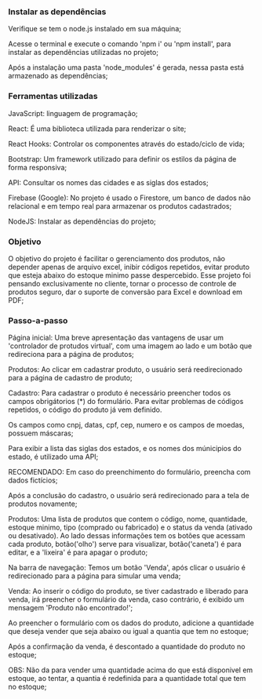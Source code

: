 ### Instalar as dependências

Verifique se tem o node.js instalado em sua máquina;

Acesse o terminal e execute o comando 'npm i' ou 'npm install', para instalar as dependências utilizadas no projeto;

Após a instalação uma pasta 'node_modules' é gerada, nessa pasta está armazenado as dependências;

### Ferramentas utilizadas

JavaScript: linguagem de programação;

React: É uma biblioteca utilizada para renderizar o site;

React Hooks: Controlar os componentes através do estado/ciclo de vida;

Bootstrap: Um framework utilizado para definir os estilos da página de forma responsiva;

API: Consultar os nomes das cidades e as siglas dos estados;

Firebase (Google): No projeto é usado o Firestore, um banco de dados não relacional e em tempo real para armazenar os produtos cadastrados;

NodeJS: Instalar as dependências do projeto;

### Objetivo

O objetivo do projeto é facilitar o gerenciamento dos produtos, não depender apenas de arquivo excel, inibir códigos repetidos, evitar produto que esteja abaixo do estoque minimo passe despercebido. Esse projeto foi pensando exclusivamente no cliente, tornar o processo de controle de produtos seguro, dar o suporte de conversão para Excel e download em PDF;

### Passo-a-passo

Página inicial: Uma breve apresentação das vantagens de usar um 'controlador de protudos virtual', com uma imagem ao lado e um botão que redireciona para a página de produtos;

Produtos: Ao clicar em cadastrar produto, o usuário será reedirecionado para a página de cadastro de produto;

Cadastro: Para cadastrar o produto é necessário preencher todos os campos obrigátorios (*) do formulário. Para evitar problemas de códigos repetidos, o código do produto já vem definido.

Os campos como cnpj, datas, cpf, cep, numero e os campos de moedas, possuem máscaras;

Para exibir a lista das siglas dos estados, e os nomes dos múnicipios do estado, é utilizado uma API;

RECOMENDADO: Em caso do preenchimento do formulário, preencha com dados fictícios;

Após a conclusão do cadastro, o usuário será redirecionado para a tela de produtos novamente;

Produtos: Uma lista de produtos que contem o código, nome, quantidade, estoque minimo, tipo (comprado ou fabricado) e o status da venda (ativado ou desativado). Ao lado dessas informações tem os botões que acessam cada produto, botão('olho') serve para visualizar, botão('caneta') é para editar, e a 'lixeira' é para apagar o produto;

Na barra de navegação: Temos um botão 'Venda', após clicar o usuário é redirecionado para a página para simular uma venda;

Venda: Ao inserir o código do produto, se tiver cadastrado e liberado para venda, irá preencher o formulário da venda, caso contrário, é exibido um mensagem 'Produto não encontrado!';

Ao preencher o formulário com os dados do produto, adicione a quantidade que deseja vender que seja abaixo ou igual a quantia que tem no estoque;

Após a confirmação da venda, é descontado a quantidade do produto no estoque;

OBS: Não da para vender uma quantidade acima do que está disponivel em estoque, ao tentar, a quantia é redefinida para a quantidade total que tem no estoque;
